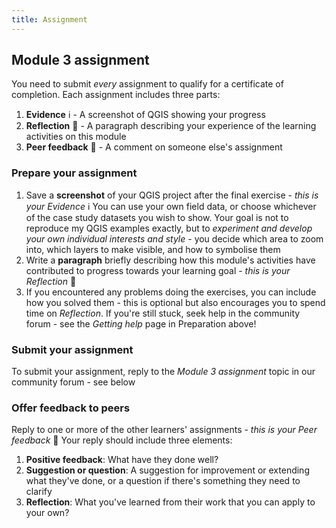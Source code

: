 ```yaml
---
title: Assignment 
---
```


## Module 3 assignment

You need to submit *every* assignment to qualify for a certificate of completion.  Each assignment includes three parts:
1. **Evidence** :information_source: - A screenshot of QGIS showing your progress
2. **Reflection** :thought_balloon: - A paragraph describing your experience of the learning activities on this module
3. **Peer feedback** :speech_balloon: - A comment on someone else's assignment

### Prepare your assignment

1. Save a **screenshot** of your QGIS project after the final exercise - *this is your Evidence* :information_source:  You can use your own field data, or choose whichever of the case study datasets you wish to show.  Your goal is not to reproduce my QGIS examples exactly, but to *experiment and develop your own individual interests and style* - you decide which area to zoom into, which layers to make visible, and how to symbolise them
2. Write a **paragraph** briefly describing how this module's activities have contributed to progress towards your learning goal - *this is your Reflection* :thought_balloon:
3. If you encountered any problems doing the exercises, you can include how you solved them - this is optional but also encourages you to spend time on *Reflection*.  If you're still stuck, seek help in the community forum - see the *Getting help* page in Preparation above!

### Submit your assignment
To submit your assignment, reply to the *Module 3 assignment* topic in our community forum - see below

### Offer feedback to peers
Reply to one or more of the other learners' assignments - *this is your Peer feedback* :speech_balloon:  Your reply should include three elements:
1. **Positive feedback**: What have they done well?
2. **Suggestion or question**: A suggestion for improvement or extending what they've done, or a question if there's something they need to clarify
3. **Reflection**: What you've learned from their work that you can apply to your own?

<div id='discourse-comments'></div>

<script type="text/javascript">
  window.DiscourseEmbed = { discourseUrl: 'https://community.verdantlearn.org/', topicId: 722 };

  (function() {
    var d = document.createElement('script'); d.type = 'text/javascript'; d.async = true;
    d.src = window.DiscourseEmbed.discourseUrl + 'javascripts/embed.js';
    (document.getElementsByTagName('head')[0] || document.getElementsByTagName('body')[0]).appendChild(d);
  })();
</script>

